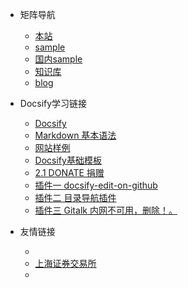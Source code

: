 <!-- _navbar.md -->

* 矩阵导航
  
  * [本站](https://boxtrade.github.io)
  * [sample](https://boxtrade.github.io/docsify_sample/#/)
  * [国内sample](https://boxtrade.gitee.io/docsify_sample/#/)
  * [知识库](knowledge/_sidebar.md)
  * [blog](knowledge/blog/moodDiary.md)

* Docsify学习链接
  
  * [Docsify](https://docsify.js.org/#/zh-cn/)
  * [Markdown 基本语法](https://markdown.com.cn/basic-syntax/)
  * [网站样例](https://github.com/docsifyjs/awesome-docsify#showcase)
  * [Docsify基础模板](https://github.com/boxtrade/docsify_sample)
  * [2.1 DONATE 捐赠](donate/README.md)
  * [插件一  docsify-edit-on-github ](https://chengit1763113879qq.github.io/docsify-edit-on-github/#/?id=docsify-edit-on-github)
  * [插件二  目录导航插件 ](https://github.com/imyelo/docsify-pagination/blob/master/readme.md)
  * [插件三  Gitalk 内网不可用，删除！。 ](https://docsify.js.org/#/zh-cn/plugins?id=gitalk)

* 友情链接
  
  * 
  * [上海证券交易所](http://www.sse.com.cn/)
  * 
